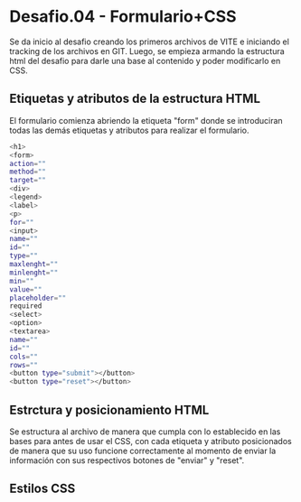 # Desafio.04 - Formulario+CSS

Se da inicio al desafio creando los primeros archivos de VITE e iniciando el tracking de los archivos en GIT.
Luego, se empieza armando la estructura html del desafio para darle una base al contenido y poder modificarlo en CSS.

## Etiquetas y atributos de la estructura HTML

El formulario comienza abriendo la etiqueta "form" donde se introduciran todas las demás etiquetas y atributos para realizar el formulario.

```sh
<h1>
<form>
action=""
method=""
target=""
<div>
<legend>
<label>
<p>
for=""
<input>
name=""
id=""
type=""
maxlenght=""
minlenght=""
min=""
value=""
placeholder=""
required
<select>
<option>
<textarea>
name=""
id=""
cols=""
rows=""
<button type="submit"></button>
<button type="reset"></button>
```
## Estrctura y posicionamiento HTML

Se estructura al archivo de manera que cumpla con lo establecido en las bases para antes de usar el CSS, con cada etiqueta y atributo posicionados de manera que su uso funcione correctamente al momento de enviar la información con sus respectivos botones de "enviar" y "reset".

## Estilos CSS
